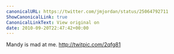 ```yaml
---
canonicalURL: https://twitter.com/jmjordan/status/25064792711
ShowCanonicalLink: true
CanonicalLinkText: View original on
date: 2010-09-20T22:47:42+00:00
---
```

Mandy is mad at me. http://twitpic.com/2qfg81